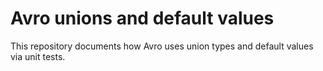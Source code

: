 # Avro unions and default values

This repository documents how Avro uses union types and default values via unit tests.
